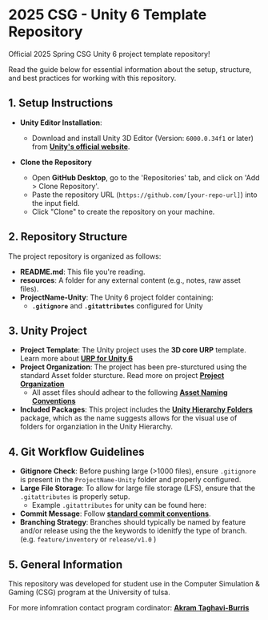 # 2025 CSG - Unity 6 Template Repository
Official 2025 Spring CSG Unity 6 project template repository! 

Read the guide below for essential information about the setup, structure, and best practices for working with this repository.

## **1. Setup Instructions**
- **Unity Editor Installation**: 
  - Download and install Unity 3D Editor (Version: `6000.0.34f1` or later) from [**Unity's official website**](https://unity.com/releases/editor/archive).
  
- **Clone the Repository**
   - Open **GitHub Desktop**, go to the 'Repositories' tab, and click on 'Add > Clone Repository'.
   - Paste the repository URL (`https://github.com/[your-repo-url]`) into the input field.
   - Click "Clone" to create the repository on your machine.

## **2. Repository Structure**
The project repository is organized as follows:
- **README.md**: This file you're reading.
- **resources**: A folder for any external content (e.g., notes, raw asset files).
- **ProjectName-Unity**: The Unity 6 project folder containing:
  - **`.gitignore`** and **`.gitattributes`** configured for Unity

## **3. Unity Project**    
- **Project Template**: The Unity project uses the **3D core URP** template. Learn more about [**URP for Unity 6**](https://unity.com/resources/introduction-to-urp-advanced-creators-unity-6)
- **Project Organization**: The project has been pre-sturctured using the standard Asset folder sturcture. Read more on project [**Project Organization**](https://getcreativetoday.com/GCT-Unity/unity-project-setup/project-organization)
    - All asset files should adhear to the following [**Asset Naming Conventions**](https://getcreativetoday.com/GCT-Unity/project-management/asset-naming)
- **Included Packages**: This project includes the [**Unity Hierarchy Folders**](ttps://github.com/xsduan/unity-hierarchy-folders) package, which as the name suggests allows for the visual use of folders for organziation in the Unity Hierarchy. 

## **4. Git Workflow Guidelines**
- **Gitignore Check**: Before pushing large (>1000 files), ensure `.gitignore` is present in the `ProjectName-Unity` folder and properly configured.
- **Large File Storage**: To allow for large file storage (LFS), ensure that the `.gitattributes` is properly setup.
   - Example `.gitattributes` for unity can be found here: []()
- **Commit Message**: Follow [**standard commit conventions**]().   
- **Branching Strategy**: Branches should typically be named by feature and/or release using the the keywords to idenitfy the type of branch. (e.g. `feature/inventory` or `release/v1.0` )

## **5. General Information**
This repository was developed for student use in the Computer Simulation & Gaming (CSG) program at the University of tulsa. 

For more  infomration contact program cordinator: [**Akram Taghavi-Burris**](akram-burris@utulsa.edu)


